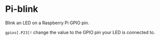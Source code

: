 # Pi-blink

Blink an LED on a Raspberry Pi GPIO pin.

`gpios[.P23]!` change the value to the GPIO pin your LED is connected to.
